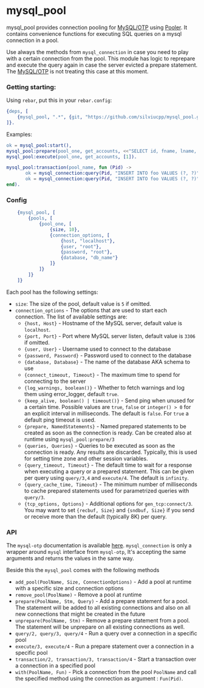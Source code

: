 # mysql_pool

mysql_pool provides connection pooling for [MySQL/OTP][1] using [Pooler][2]. It contains convenience functions for executing SQL queries on a mysql connection in a pool.  

Use always the methods from `mysql_connection` in case you need to play with a certain connection from the pool. This module has logic to reprepare and execute the query again in case the server evicted a prepare statement. The [MySQL/OTP][1] is not treating this case at this moment.   

### Getting starting:

Using `rebar`, put this in your `rebar.config`:

```erlang
{deps, [
    {mysql_pool, ".*", {git, "https://github.com/silviucpp/mysql_pool.git", {tag, "1.0.0"}}}
]}.
```

Examples:


```erlang
ok = mysql_pool:start(),
mysql_pool:prepare(pool_one, get_accounts, <<"SELECT id, fname, lname, email FROM accounts WHERE id = ?">>).
mysql_pool:execute(pool_one, get_accounts, [1]).

mysql_pool:transaction(pool_name, fun (Pid) ->
       ok = mysql_connection:query(Pid, "INSERT INTO foo VALUES (?, ?)", [1, <<"banana">>]),
       ok = mysql_connection:query(Pid, "INSERT INTO foo VALUES (?, ?)", [2, <<"kiwi">>]) 
end).
```

### Config

```erlang
    {mysql_pool, [
        {pools, [
            {pool_one, [
                {size, 10},
                {connection_options, [
                    {host, "localhost"},
                    {user, "root"},
                    {password, "root"},
                    {database, "db_name"}
                ]}
            ]}
        ]}
    ]}
```

Each pool has the following settings:

- `size`: The size of the pool, default value is `5` if omitted.
- `connection_options` - The options that are used to start each connection. The list of available settings are:
    - `{host, Host}` - Hostname of the MySQL server, default value is `localhost`.
    - `{port, Port}` - Port where MySQL server listen, default value is `3306` if omitted.
    - `{user, User}` - Username used to connect to the database
    - `{password, Password}` - Password used to connect to the database
    - `{database, Database}` - The name of the database AKA schema to use
    - `{connect_timeout, Timeout}` - The maximum time to spend for connecting to the server
    - `{log_warnings, boolean()}` - Whether to fetch warnings and log them using error_logger, default `true`.
    - `{keep_alive, boolean() | timeout()}` - Send ping when unused for a certain time. Possible values are `true`, `false` or `integer() > 0` for an explicit interval in milliseconds. The default is `false`. For `true` a default ping timeout is used. 
    - `{prepare, NamedStatements}` - Named prepared statements to be created as soon as the connection is ready. Can be created also at runtime using `mysql_pool:prepare/3`
    - `{queries, Queries}` - Queries to be executed as soon as the connection is ready. Any results are discarded. Typically, this is used for setting time zone and other session variables.
    - `{query_timeout, Timeout}` - The default time to wait for a response when executing a query or a prepared statement. This can be given per query using `query/3,4` and `execute/4`. The default is `infinity`.
    - `{query_cache_time, Timeout}` - The minimum number of milliseconds to cache prepared statements used for parametrized queries with `query/3`.
    - `{tcp_options, Options}` - Additional options for `gen_tcp:connect/3`. You may want to set `{recbuf, Size}` and `{sndbuf, Size}` if you send or receive more than the default (typically 8K) per query.

### API

The `mysql-otp` documentation is available [here][3]. `mysql_connection` is only a wrapper around `mysql` interface from `mysql-otp`, It's accepting the same arguments and returns the values in the same way.

Beside this the `mysql_pool` comes with the following methods

- `add_pool(PoolName, Size, ConnectionOptions)` - Add a pool at runtime with a specific size and connection options
- `remove_pool(PoolName)` - Remove a pool at runtime
- `prepare(PoolName, Stm, Query)` - Add a prepare statement for a pool. The statement will be added to all existing connections and also on all new connections that might be created in the future
- `unprepare(PoolName, Stm)` - Remove a prepare statement from a pool. The statement will be unprepare on all existing connections as well.
- `query/2, query/3, query/4` - Run a query over a connection in a specific pool
- `execute/3, execute/4` - Run a prepare statement over a connection in a specific pool
- `transaction/2, transaction/3, transaction/4` - Start a transaction over a connection in a specified pool
- `with(PoolName, Fun)` - Pick a connection from the pool `PoolName` and call the specified method using the connection as argument : `Fun(Pid)`.
 

[1]:https://github.com/mysql-otp/mysql-otp
[2]:https://github.com/seth/pooler
[3]:https://mysql-otp.github.io/mysql-otp/index.html